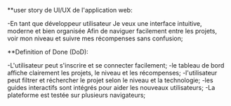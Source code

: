 **user story de UI/UX  de l'application web:

 -En tant que développeur utilisateur Je veux une interface intuitive, moderne et bien organisée Afin de naviguer facilement entre les projets, voir mon niveau et suivre mes récompenses sans confusion;

 **Definition of Done (DoD):

 -L'utilisateur peut s'inscrire et se connecter facilement;
 -le tableau de bord affiche clairement les projets, le niveau et les récompenses;
 -l'utilisateur peut filtrer et réchercher le projet selon  le niveau et la technologie;
 -les guides interactifs sont intégrés pour aider les nouveaux utilisateurs;
 -La plateforme est testée sur plusieurs navigateurs;
 

